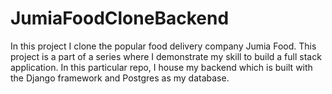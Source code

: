 # JumiaFoodCloneBackend
In this project I clone the popular food delivery company Jumia Food. This project is a part of a series where I demonstrate my skill to build a full stack application. In this particular repo, I house my backend which is built with the Django framework and Postgres as my database.
